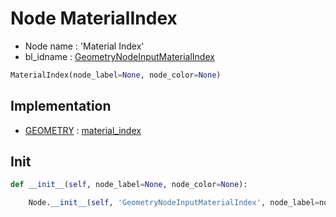 # Node MaterialIndex

- Node name : 'Material Index'
- bl_idname : [GeometryNodeInputMaterialIndex](https://docs.blender.org/api/current/bpy.types.GeometryNodeInputMaterialIndex.html)


``` python
MaterialIndex(node_label=None, node_color=None)
```
## Implementation

- [GEOMETRY](/docs/GeoNodes/socket_GEOMETRY.md) : [material_index](/docs/GeoNodes/socket_GEOMETRY.md#material_index)

## Init

``` python
def __init__(self, node_label=None, node_color=None):

    Node.__init__(self, 'GeometryNodeInputMaterialIndex', node_label=node_label, node_color=node_color)
```
